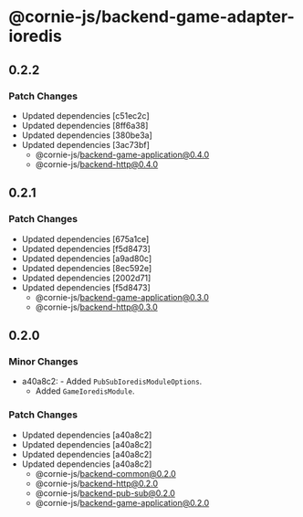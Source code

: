 # @cornie-js/backend-game-adapter-ioredis

## 0.2.2

### Patch Changes

- Updated dependencies [c51ec2c]
- Updated dependencies [8ff6a38]
- Updated dependencies [380be3a]
- Updated dependencies [3ac73bf]
  - @cornie-js/backend-game-application@0.4.0
  - @cornie-js/backend-http@0.4.0

## 0.2.1

### Patch Changes

- Updated dependencies [675a1ce]
- Updated dependencies [f5d8473]
- Updated dependencies [a9ad80c]
- Updated dependencies [8ec592e]
- Updated dependencies [2002d71]
- Updated dependencies [f5d8473]
  - @cornie-js/backend-game-application@0.3.0
  - @cornie-js/backend-http@0.3.0

## 0.2.0

### Minor Changes

- a40a8c2: - Added `PubSubIoredisModuleOptions`.
  - Added `GameIoredisModule`.

### Patch Changes

- Updated dependencies [a40a8c2]
- Updated dependencies [a40a8c2]
- Updated dependencies [a40a8c2]
- Updated dependencies [a40a8c2]
  - @cornie-js/backend-common@0.2.0
  - @cornie-js/backend-http@0.2.0
  - @cornie-js/backend-pub-sub@0.2.0
  - @cornie-js/backend-game-application@0.2.0
